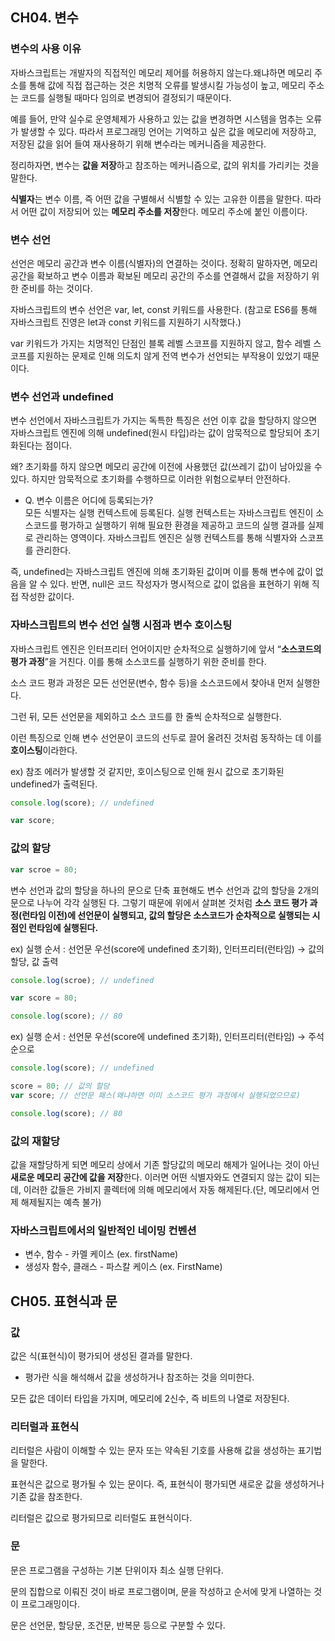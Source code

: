 ## CH04. 변수

### 변수의 사용 이유

자바스크립트는 개발자의 직접적인 메모리 제어를 허용하지 않는다.왜냐하면 메모리 주소를 통해 값에 직접 접근하는 것은 치명적 오류를 발생시킬 가능성이 높고, 메모리 주소는 코드를 실행될 때마다 임의로 변경되어 결정되기 때문이다.

예를 들어, 만약 실수로 운영체제가 사용하고 있는 값을 변경하면 시스템을 멈추는 오류가 발생할 수 있다. 따라서 프로그래밍 언어는 기억하고 싶은 값을 메모리에 저장하고, 저장된 값을 읽어 들여 재사용하기 위해 변수라는 메커니즘을 제공한다.

정리하자면, 변수는 **값을 저장**하고 참조하는 메커니즘으로, 값의 위치를 가리키는 것을 말한다.

**식별자**는 변수 이름, 즉 어떤 값을 구별해서 식별할 수 있는 고유한 이름을 말한다. 따라서 어떤 값이 저장되어 있는 **메모리 주소를 저장**한다. 메모리 주소에 붙인 이름이다.

### 변수 선언

선언은 메모리 공간과 변수 이름(식별자)의 연결하는 것이다. 정확히 말하자면, 메모리 공간을 확보하고 변수 이름과 확보된 메모리 공간의 주소를 연결해서 값을 저장하기 위한 준비를 하는 것이다.

자바스크립트의 변수 선언은 var, let, const 키워드를 사용한다. (참고로 ES6를 통해 자바스크립트 진영은 let과 const 키워드를 지원하기 시작했다.)

var 키워드가 가지는 치명적인 단점인 블록 레벨 스코프를 지원하지 않고, 함수 레벨 스코프를 지원하는 문제로 인해 의도치 않게 전역 변수가 선언되는 부작용이 있었기 때문이다.

### 변수 선언과 undefined

변수 선언에서 자바스크립트가 가지는 독특한 특징은 선언 이후 값을 할당하지 않으면 자바스크립트 엔진에 의해 undefined(원시 타입)라는 값이 암묵적으로 할당되어 초기화된다는 점이다.

왜? 초기화를 하지 않으면 메모리 공간에 이전에 사용했던 값(쓰레기 값)이 남아있을 수 있다. 하지만 암묵적으로 초기화를 수행하므로 이러한 위험으로부터 안전하다.

- Q. 변수 이름은 어디에 등록되는가? <br>
  모든 식별자는 실행 컨텍스트에 등록된다. 실행 컨텍스트는 자바스크립트 엔진이 소스코드를 평가하고 실행하기 위해 필요한 환경을 제공하고 코드의 실행 결과를 실제로 관리하는 영역이다. 자바스크립트 엔진은 실행 컨텍스트를 통해 식별자와 스코프를 관리한다.

즉, undefined는 자바스크립트 엔진에 의해 초기화된 값이며 이를 통해 변수에 값이 없음을 알 수 있다. 반면, null은 코드 작성자가 명시적으로 값이 없음을 표현하기 위해 직접 작성한 값이다.

### 자바스크립트의 변수 선언 실행 시점과 변수 호이스팅

자바스크립트 엔진은 인터프리터 언어이지만 순차적으로 실행하기에 앞서 “**소스코드의 평가 과정**”을 거친다. 이를 통해 소스코드를 실행하기 위한 준비를 한다.

소스 코드 평과 과정은 모든 선언문(변수, 함수 등)을 소스코드에서 찾아내 먼저 실행한다.

그런 뒤, 모든 선언문을 제외하고 소스 코드를 한 줄씩 순차적으로 실행한다.

이런 특징으로 인해 변수 선언문이 코드의 선두로 끌어 올려진 것처럼 동작하는 데 이를 **호이스팅**이라한다.

ex) 참조 에러가 발생할 것 같지만, 호이스팅으로 인해 원시 값으로 초기화된 undefined가 출력된다.

```jsx
console.log(score); // undefined

var score;
```

### 값의 할당

```jsx
var scroe = 80;
```

변수 선언과 값의 할당을 하나의 문으로 단축 표현해도 변수 선언과 값의 할당을 2개의 문으로 나누어 각각 실행된 다. 그렇기 때문에 위에서 살펴본 것처럼 **소스 코드 평가 과정(런타임 이전)에 선언문이 실행되고, 값의 할당은 소스코드가 순차적으로 실행되는 시점인 런타임에 실행된다.**

ex) 실행 순서 : 선언문 우선(score에 undefined 초기화), 인터프리터(런타임) → 값의 할당, 값 출력

```jsx
console.log(scroe); // undefined

var score = 80;

console.log(score); // 80
```

ex) 실행 순서 : 선언문 우선(score에 undefined 초기화), 인터프리터(런타임) → 주석 순으로

```jsx
console.log(score); // undefined

score = 80; // 값의 할당
var score; // 선언문 패스(왜냐하면 이미 소스코드 평가 과정에서 실행되었으므로)

console.log(score); // 80
```

### 값의 재할당

값을 재할당하게 되면 메모리 상에서 기존 할당값의 메모리 해제가 일어나는 것이 아닌 **새로운 메모리 공간에 값을 저장**한다. 이러면 어떤 식별자와도 연결되지 않는 값이 되는데, 이러한 값들은 가비지 콜렉터에 의해 메모리에서 자동 해제된다.(단, 메모리에서 언제 해제될지는 예측 불가)

### 자바스크립트에서의 일반적인 네이밍 컨벤션

- 변수, 함수 - 카멜 케이스 (ex. firstName)
- 생성자 함수, 클래스 - 파스칼 케이스 (ex. FirstName)

## CH05. 표현식과 문

### 값

값은 식(표현식)이 평가되어 생성된 결과를 말한다.

- 평가란 식을 해석해서 값을 생성하거나 참조하는 것을 의미한다.

모든 값은 데이터 타입을 가지며, 메모리에 2신수, 즉 비트의 나열로 저장된다.

### 리터럴과 표현식

리터럴은 사람이 이해할 수 있는 문자 또는 약속된 기호를 사용해 값을 생성하는 표기법을 말한다.

표현식은 값으로 평가될 수 있는 문이다. 즉, 표현식이 평가되면 새로운 값을 생성하거나 기존 값을 참조한다.

리터럴은 값으로 평가되므로 리터럴도 표현식이다.

### 문

문은 프로그램을 구성하는 기본 단위이자 최소 실행 단위다.

문의 집합으로 이뤄진 것이 바로 프로그램이며, 문을 작성하고 순서에 맞게 나열하는 것이 프로그래밍이다.

문은 선언문, 할당문, 조건문, 반복문 등으로 구분할 수 있다.
